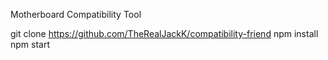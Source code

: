 Motherboard Compatibility Tool

git clone https://github.com/TheRealJackK/compatibility-friend
npm install
npm start